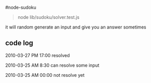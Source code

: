 #node-sudoku

> node lib/sudoku/solver.test.js

it will random generate an input and give you an answer sometimes

## code log

>
2010-03-27 PM 17:00
resolved

2010-03-25 AM 8:30
can resolve some input

2010-03-25 AM 00:00
not resolve yet
